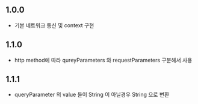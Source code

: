 ## 1.0.0

* 기본 네트워크 통신 및 context 구현

## 1.1.0

* http method에 따라 qureyParameters 와 requestParameters 구분해서 사용

## 1.1.1

* queryParameter 의 value 들이 String 이 아닐경우 String 으로 변환